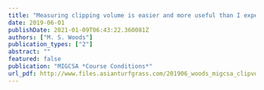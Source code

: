 ```yaml
---
title: "Measuring clipping volume is easier and more useful than I expected"
date: 2019-06-01
publishDate: 2021-01-09T06:43:22.360081Z
authors: ["M. S. Woods"]
publication_types: ["2"]
abstract: ""
featured: false
publication: "MIGCSA *Course Conditions*"
url_pdf: http://www.files.asianturfgrass.com/201906_woods_migcsa_clipvol.pdf
---
```



